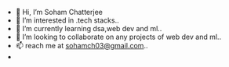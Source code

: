 - 👋 Hi, I’m Soham Chatterjee
- 👀 I’m interested in .tech stacks..
- 🌱 I’m currently learning  dsa,web dev and ml..
- 💞️ I’m looking to collaborate on any projects of web dev and ml..
- 📫  reach me at sohamch03@gmail.com..
- 
  

<!---
Sohamch03/Sohamch03 is a ✨ special ✨ repository because its `README.md` (this file) appears on your GitHub profile.
You can click the Preview link to take a look at your changes.
--->
